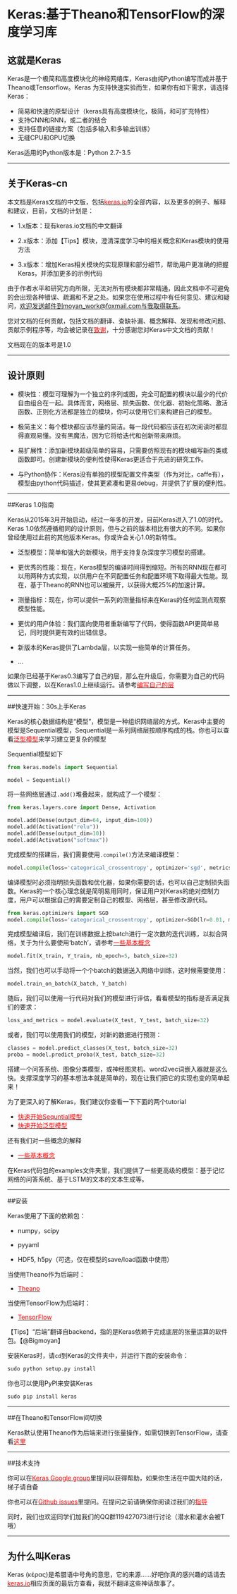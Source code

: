 # Keras:基于Theano和TensorFlow的深度学习库



## 这就是Keras
Keras是一个极简和高度模块化的神经网络库，Keras由纯Python编写而成并基于Theano或Tensorflow。Keras
为支持快速实验而生，如果你有如下需求，请选择Keras：

* 简易和快速的原型设计（keras具有高度模块化，极简，和可扩充特性）
* 支持CNN和RNN，或二者的结合
* 支持任意的链接方案（包括多输入和多输出训练）
* 无缝CPU和GPU切换

Keras适用的Python版本是：Python 2.7-3.5

***

## 关于Keras-cn

本文档是Keras文档的中文版，包括[<font color=#FF0000>keras.io</font>](http://keras.io/)的全部内容，以及更多的例子、解释和建议，目前，文档的计划是：

* 1.x版本：现有keras.io文档的中文翻译

* 2.x版本：添加【Tips】模块，澄清深度学习中的相关概念和Keras模块的使用方法

* 3.x版本：增加Keras相关模块的实现原理和部分细节，帮助用户更准确的把握Keras，并添加更多的示例代码

由于作者水平和研究方向所限，无法对所有模块都非常精通，因此文档中不可避免的会出现各种错误、疏漏和不足之处。如果您在使用过程中有任何意见、建议和疑问，欢迎发送邮件到moyan_work@foxmail.com与我取得联系。

您对文档的任何贡献，包括文档的翻译、查缺补漏、概念解释、发现和修改问题、贡献示例程序等，均会被记录在[<font color='FF0000'>致谢</font>](acknowledgement)，十分感谢您对Keras中文文档的贡献！

文档现在的版本号是1.0

***

## 设计原则

* 模块性：模型可理解为一个独立的序列或图，完全可配置的模块以最少的代价自由组合在一起。具体而言，网络层、损失函数、优化器、初始化策略、激活函数、正则化方法都是独立的模块，你可以使用它们来构建自己的模型。

* 极简主义：每个模块都应该尽量的简洁。每一段代码都应该在初次阅读时都显得直观易懂。没有黑魔法，因为它将给迭代和创新带来麻烦。

* 易扩展性：添加新模块超级简单的容易，只需要仿照现有的模块编写新的类或函数即可。创建新模块的便利性使得Keras更适合于先进的研究工作。

* 与Python协作：Keras没有单独的模型配置文件类型（作为对比，caffe有），模型由python代码描述，使其更紧凑和更易debug，并提供了扩展的便利性。

***

##Keras 1.0指南

Keras从2015年3月开始启动，经过一年多的开发，目前Keras进入了1.0的时代。Keras 1.0依然遵循相同的设计原则，但与之前的版本相比有很大的不同。如果你曾经使用过此前的其他版本Keras。你或许会关心1.0的新特性。

* 泛型模型：简单和强大的新模块，用于支持复杂深度学习模型的搭建。

* 更优秀的性能：现在，Keras模型的编译时间得到缩短。所有的RNN现在都可以用两种方式实现，以供用户在不同配置任务和配置环境下取得最大性能。现在，基于Theano的RNN也可以被展开，以获得大概25%的加速计算。

* 测量指标：现在，你可以提供一系列的测量指标来在Keras的任何监测点观察模型性能。

* 更优的用户体验：我们面向使用者重新编写了代码，使得函数API更简单易记，同时提供更有效的出错信息。

* 新版本的Keras提供了Lambda层，以实现一些简单的计算任务。

* ...

如果你已经基于Keras0.3编写了自己的层，那么在升级后，你需要为自己的代码做以下调整，以在Keras1.0上继续运行。请参考[<font color='#FF0000'>编写自己的层</font>](layers/writting_layer/#adjust)


***

##快速开始：30s上手Keras

Keras的核心数据结构是“模型”，模型是一种组织网络层的方式。Keras中主要的模型是Sequential模型，Sequential是一系列网络层按顺序构成的栈。你也可以查看[<font color=#FF0000>泛型模型</font>](getting_started/functional_API.md)来学习建立更复杂的模型

Sequential模型如下
```python
from keras.models import Sequential

model = Sequential()
```
将一些网络层通过<code>.add\(\)</code>堆叠起来，就构成了一个模型：
```python
from keras.layers.core import Dense, Activation

model.add(Dense(output_dim=64, input_dim=100))
model.add(Activation("relu"))
model.add(Dense(output_dim=10))
model.add(Activation("softmax"))
```
完成模型的搭建后，我们需要使用<code>.compile\(\)</code>方法来编译模型：
```python
model.compile(loss='categorical_crossentropy', optimizer='sgd', metrics=['accuracy'])
```	
编译模型时必须指明损失函数和优化器，如果你需要的话，也可以自己定制损失函数。Keras的一个核心理念就是简明易用同时，保证用户对Keras的绝对控制力度，用户可以根据自己的需要定制自己的模型、网络层，甚至修改源代码。
```python
from keras.optimizers import SGD
model.compile(loss='categorical_crossentropy', optimizer=SGD(lr=0.01, momentum=0.9, nesterov=True))
```
完成模型编译后，我们在训练数据上按batch进行一定次数的迭代训练，以拟合网络，关于为什么要使用‘batch’，请参考[<font color=#FF0000>一些基本概念</font>](getting_started/concepts/#batch)


```python
model.fit(X_train, Y_train, nb_epoch=5, batch_size=32)
```
当然，我们也可以手动将一个个batch的数据送入网络中训练，这时候需要使用：
```python
model.train_on_batch(X_batch, Y_batch)
```
随后，我们可以使用一行代码对我们的模型进行评估，看看模型的指标是否满足我们的要求：
```python
loss_and_metrics = model.evaluate(X_test, Y_test, batch_size=32)
```	
或者，我们可以使用我们的模型，对新的数据进行预测：
```python
classes = model.predict_classes(X_test, batch_size=32)
proba = model.predict_proba(X_test, batch_size=32)
```	
搭建一个问答系统、图像分类模型，或神经图灵机、word2vec词嵌入器就是这么快。支撑深度学习的基本想法本就是简单的，现在让我们把它的实现也变的简单起来！

为了更深入的了解Keras，我们建议你查看一下下面的两个tutorial

* [<font color=#FF0000>快速开始Sequntial模型</font>](getting_started/sequential_model)
* [<font color=#FF0000>快速开始泛型模型</font>](getting_started/functional_API)

还有我们对一些概念的解释

* [<font color=#FF0000>一些基本概念</font>](getting_started/concepts)

在Keras代码包的examples文件夹里，我们提供了一些更高级的模型：基于记忆网络的问答系统、基于LSTM的文本的文本生成等。

***

##安装

Keras使用了下面的依赖包：

* numpy，scipy

* pyyaml

* HDF5, h5py（可选，仅在模型的save/load函数中使用）

当使用Theano作为后端时：

* [<font color=FF0000>Theano</font>](http://www.deeplearning.net/software/theano/install.html#install)

当使用TensorFlow为后端时：

* [<font color=FF0000>TensorFlow</font>](https://github.com/tensorflow/tensorflow#download-and-setup)

【Tips】“后端”翻译自backend，指的是Keras依赖于完成底层的张量运算的软件包。【@Bigmoyan】

安装Keras时，请<code>cd</code>到Keras的文件夹中，并运行下面的安装命令：
```python
sudo python setup.py install
```	
你也可以使用PyPI来安装Keras
```python
sudo pip install keras
```
***
	
##在Theano和TensorFlow间切换

Keras默认使用Theano作为后端来进行张量操作，如需切换到TensorFlow，请查看[<font color=FF0000>这里</font>](backend)

***

##技术支持

你可以在[<font color=FF0000>Keras Google group</font>](https://groups.google.com/forum/#!forum/keras-users)里提问以获得帮助，如果你生活在中国大陆的话，梯子请自备

你也可以在[<font color=FF0000>Github issues</font>](https://github.com/fchollet/keras/issues)里提问。在提问之前请确保你阅读过我们的[<font color=FF0000>指导</font>](https://github.com/fchollet/keras/blob/master/CONTRIBUTING.md)

同时，我们也欢迎同学们加我们的QQ群119427073进行讨论（潜水和灌水会被T哦）

***

## 为什么叫Keras

Keras (κέρας)是希腊语中号角的意思，它的来源……好吧你真的感兴趣的话请去[<font color=FF0000>keras.io</font>](http://keras.io/)相应页面的最后方查看，我就不翻译这些神话故事了。

